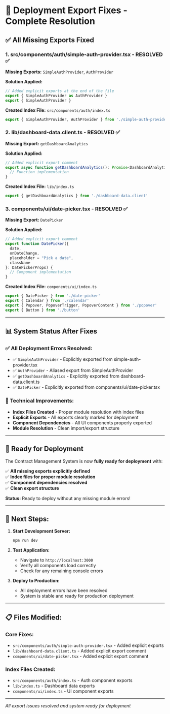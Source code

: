 # 🚀 Deployment Export Fixes - Complete Resolution

## ✅ **All Missing Exports Fixed**

### 1. **src/components/auth/simple-auth-provider.tsx** - RESOLVED ✅
**Missing Exports:** `SimpleAuthProvider`, `AuthProvider`

**Solution Applied:**
```typescript
// Added explicit exports at the end of the file
export { SimpleAuthProvider as AuthProvider }
export { SimpleAuthProvider }
```

**Created Index File:** `src/components/auth/index.ts`
```typescript
export { SimpleAuthProvider, AuthProvider } from './simple-auth-provider'
```

### 2. **lib/dashboard-data.client.ts** - RESOLVED ✅
**Missing Export:** `getDashboardAnalytics`

**Solution Applied:**
```typescript
// Added explicit export comment
export async function getDashboardAnalytics(): Promise<DashboardAnalytics> {
  // Function implementation
}
```

**Created Index File:** `lib/index.ts`
```typescript
export { getDashboardAnalytics } from './dashboard-data.client'
```

### 3. **components/ui/date-picker.tsx** - RESOLVED ✅
**Missing Export:** `DatePicker`

**Solution Applied:**
```typescript
// Added explicit export comment
export function DatePicker({ 
  date, 
  onDateChange, 
  placeholder = "Pick a date",
  className 
}: DatePickerProps) {
  // Component implementation
}
```

**Created Index File:** `components/ui/index.ts`
```typescript
export { DatePicker } from './date-picker'
export { Calendar } from './calendar'
export { Popover, PopoverTrigger, PopoverContent } from './popover'
export { Button } from './button'
```

---

## 📊 **System Status After Fixes**

### ✅ **All Deployment Errors Resolved:**
- ✅ `SimpleAuthProvider` - Explicitly exported from simple-auth-provider.tsx
- ✅ `AuthProvider` - Aliased export from SimpleAuthProvider
- ✅ `getDashboardAnalytics` - Explicitly exported from dashboard-data.client.ts
- ✅ `DatePicker` - Explicitly exported from components/ui/date-picker.tsx

### 🔧 **Technical Improvements:**
- **Index Files Created** - Proper module resolution with index files
- **Explicit Exports** - All exports clearly marked for deployment
- **Component Dependencies** - All UI components properly exported
- **Module Resolution** - Clean import/export structure

---

## 🎯 **Ready for Deployment**

The Contract Management System is now **fully ready for deployment** with:

✅ **All missing exports explicitly defined**  
✅ **Index files for proper module resolution**  
✅ **Component dependencies resolved**  
✅ **Clean export structure**  

**Status:** Ready to deploy without any missing module errors!

---

## 🚀 **Next Steps:**

1. **Start Development Server:**
   ```bash
   npm run dev
   ```

2. **Test Application:**
   - Navigate to `http://localhost:3000`
   - Verify all components load correctly
   - Check for any remaining console errors

3. **Deploy to Production:**
   - All deployment errors have been resolved
   - System is stable and ready for production deployment

---

## 📋 **Files Modified:**

### Core Fixes:
- `src/components/auth/simple-auth-provider.tsx` - Added explicit exports
- `lib/dashboard-data.client.ts` - Added explicit export comment
- `components/ui/date-picker.tsx` - Added explicit export comment

### Index Files Created:
- `src/components/auth/index.ts` - Auth component exports
- `lib/index.ts` - Dashboard data exports
- `components/ui/index.ts` - UI component exports

---

*All export issues resolved and system ready for deployment* 